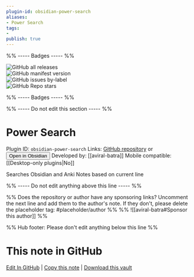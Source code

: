 ```yaml
---
plugin-id: obsidian-power-search
aliases:
- Power Search
tags: 
- 
publish: true
---
```


%% ----- Badges ----- %%

![GitHub all releases](https://img.shields.io/github/downloads/aviral-batra/obsidian-power-search/total?color=573E7A&logo=github&style=for-the-badge)   
![GitHub manifest version](https://img.shields.io/github/manifest-json/v/aviral-batra/obsidian-power-search?color=573E7A&logo=github&style=for-the-badge)   
![GitHub issues by-label](https://img.shields.io/github/issues/aviral-batra/obsidian-power-search/help%20wanted?color=573E7A&logo=github&style=for-the-badge)   
![GitHub Repo stars](https://img.shields.io/github/stars/aviral-batra/obsidian-power-search?color=573E7A&logo=github&style=for-the-badge)

%% ----- Badges ----- %%

%% ----- Do not edit this section ----- %%

# Power Search

Plugin ID: `obsidian-power-search`
Links: [GitHub repository](https://github.com/aviral-batra/obsidian-power-search) or [<button id=HH>Open in Obsidian</button>](obsidian://show-plugin?id=obsidian-power-search)
Developed by: [[aviral-batra]]
Mobile compatible: [[Desktop-only plugins|No]]

Searches Obsidian and Anki Notes based on current line

%% ----- Do not edit anything above this line ----- %% 

%% Does the repository or author have any sponsoring links? Uncomment the next line and add them to the author's note. If they don't, please delete the placeholder tag: #placeholder/author %%
%% ![[aviral-batra#Sponsor this author]] %%

%% Hub footer: Please don't edit anything below this line %%

# This note in GitHub

<span class="git-footer">[Edit In GitHub](https://github.dev/obsidian-community/obsidian-hub/blob/main/02%20-%20Community%20Expansions/02.05%20All%20Community%20Expansions/Plugins/obsidian-power-search.md "git-hub-edit-note") | [Copy this note](https://raw.githubusercontent.com/obsidian-community/obsidian-hub/main/02%20-%20Community%20Expansions/02.05%20All%20Community%20Expansions/Plugins/obsidian-power-search.md "git-hub-copy-note") | [Download this vault](https://github.com/obsidian-community/obsidian-hub/archive/refs/heads/main.zip "git-hub-download-vault") </span>
